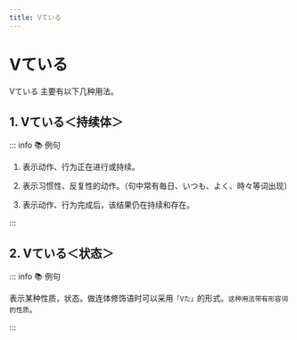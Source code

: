 ```yaml
---
title: Vている
---
```

    
# Vている
    
Vている 主要有以下几种用法。

## 1. Vている＜持续体＞

::: info :books: 例句

1. 表示动作、行为正在进行或持续。

<div class="bunpou-block">

<grammer-content sentence='[今/いま]、[掃除/そうじ]している。' trans='现在正在打扫卫生。' />

</div>

2. 表示习惯性、反复性的动作。（句中常有毎日、いつも、よく、時々等词出现）

<div class="bunpou-block">

<grammer-content sentence='[祖父/そぶ]は[毎日/まいにち][朝/あさ][早く/はやく][起き/おき]て、[太極拳/たいきょくけん]を**やっている**。' trans='爷爷每天早起打太极拳。' />

</div>

3. 表示动作、行为完成后，该结果仍在持续和存在。

<div class="bunpou-block">

<grammer-content sentence='[授業/じゅぎょう]は**[始まっ/はじまっ]ている**。' trans='开始上课了。' />

</div>


:::

## 2. Vている＜状态＞

::: info :books: 例句

表示某种性质，状态。做连体修饰语时可以采用`「Vた」`的形式。`这种用法带有形容词的性质`。

<div class="bunpou-block">

<grammer-content sentence='[王/おう]さんはお[父/とう]さんに**[似/に]ている**と[思い/おもい]ました。' trans='我觉得小王长得很像他的父亲。' />

</div>

:::